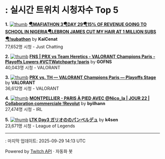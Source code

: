 # : 실시간 트위치 시청자수 Top 5

**1.** [![thumb](https://static-cdn.jtvnw.net/previews-ttv/live_user_kaicenat-320x180.jpg)](https://twitch.tv/KaiCenat)
**[🪂MAFIATHON 3🪂DAY 29🪂15% OF REVENUE GOING TO SCHOOL IN NIGERIA🪂LEBRON JAMES CUT MY HAIR AT 1 MILLION SUBS🪂!subathon](https://twitch.tv/KaiCenat)** by **KaiCenat**<br>77,652명 시청  - Just Chatting

**2.** [![thumb](https://static-cdn.jtvnw.net/previews-ttv/live_user_gofns-320x180.jpg)](https://twitch.tv/GOFNS)
**[FNS | PRX vs Team Heretics - VALORANT Champions Paris - Playoffs Lowers #VCTWatchparty !paris](https://twitch.tv/GOFNS)** by **GOFNS**<br>40,043명 시청  - VALORANT

**3.** [![thumb](https://static-cdn.jtvnw.net/previews-ttv/live_user_valorant-320x180.jpg)](https://twitch.tv/VALORANT)
**[PRX vs. TH — VALORANT Champions Paris — Playoffs Stage](https://twitch.tv/VALORANT)** by **VALORANT**<br>36,612명 시청  - VALORANT

**4.** [![thumb](https://static-cdn.jtvnw.net/previews-ttv/live_user_byilhann-320x180.jpg)](https://twitch.tv/byilhann)
**[MONTPELLIER - PARIS À PIED AVEC @Nico_la | JOUR 22 | Collaboration commerciale !Revolut](https://twitch.tv/byilhann)** by **byilhann**<br>27,474명 시청  - IRL

**5.** [![thumb](https://static-cdn.jtvnw.net/previews-ttv/live_user_k4sen-320x180.jpg)](https://twitch.tv/k4sen)
**[LTK Day3 ガリオののパンペルデュ](https://twitch.tv/k4sen)** by **k4sen**<br>23,671명 시청  - League of Legends


---
: 마지막 업데이트: 2025-09-29 14:13 UTC

Powered by [Twitch API](https://dev.twitch.tv/docs/api/reference) · 자동화 봇